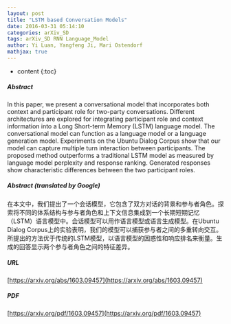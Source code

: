 ```yaml
---
layout: post
title: "LSTM based Conversation Models"
date: 2016-03-31 05:14:10
categories: arXiv_SD
tags: arXiv_SD RNN Language_Model
author: Yi Luan, Yangfeng Ji, Mari Ostendorf
mathjax: true
---
```


* content
{:toc}

##### Abstract
In this paper, we present a conversational model that incorporates both context and participant role for two-party conversations. Different architectures are explored for integrating participant role and context information into a Long Short-term Memory (LSTM) language model. The conversational model can function as a language model or a language generation model. Experiments on the Ubuntu Dialog Corpus show that our model can capture multiple turn interaction between participants. The proposed method outperforms a traditional LSTM model as measured by language model perplexity and response ranking. Generated responses show characteristic differences between the two participant roles.

##### Abstract (translated by Google)
在本文中，我们提出了一个会话模型，它包含了双方对话的背景和参与者角色。探索将不同的体系结构与参与者角色和上下文信息集成到一个长期短期记忆（LSTM）语言模型中。会话模型可以用作语言模型或语言生成模型。在Ubuntu Dialog Corpus上的实验表明，我们的模型可以捕获参与者之间的多重转向交互。所提出的方法优于传统的LSTM模型，以语言模型的困惑性和响应排名来衡量。生成的回答显示两个参与者角色之间的特征差异。

##### URL
[https://arxiv.org/abs/1603.09457](https://arxiv.org/abs/1603.09457)

##### PDF
[https://arxiv.org/pdf/1603.09457](https://arxiv.org/pdf/1603.09457)

